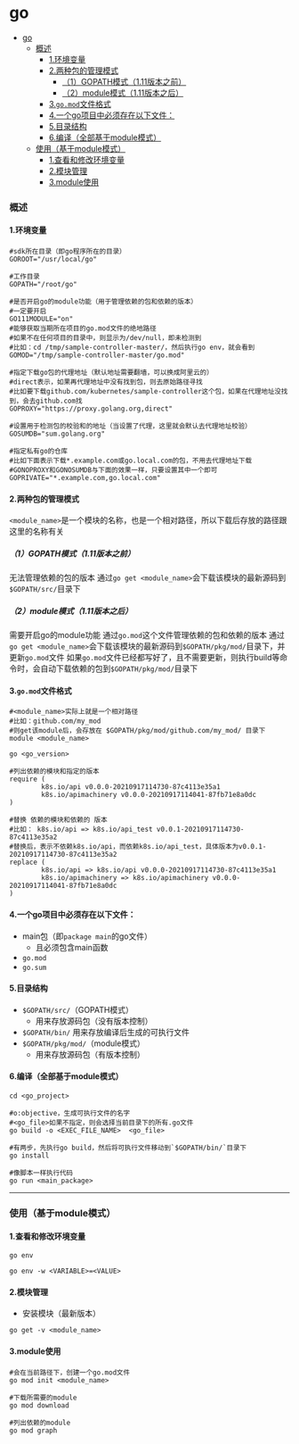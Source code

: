 # go

<!-- @import "[TOC]" {cmd="toc" depthFrom=1 depthTo=6 orderedList=false} -->
<!-- code_chunk_output -->

- [go](#go)
    - [概述](#概述)
      - [1.环境变量](#1环境变量)
      - [2.两种包的管理模式](#2两种包的管理模式)
        - [（1）GOPATH模式（1.11版本之前）](#1gopath模式111版本之前)
        - [（2）module模式（1.11版本之后）](#2module模式111版本之后)
      - [3.`go.mod`文件格式](#3gomod文件格式)
      - [4.一个go项目中必须存在以下文件：](#4一个go项目中必须存在以下文件)
      - [5.目录结构](#5目录结构)
      - [6.编译（全部基于module模式）](#6编译全部基于module模式)
    - [使用（基于module模式）](#使用基于module模式)
      - [1.查看和修改环境变量](#1查看和修改环境变量)
      - [2.模块管理](#2模块管理)
      - [3.module使用](#3module使用)

<!-- /code_chunk_output -->

### 概述

#### 1.环境变量
```shell
#sdk所在目录（即go程序所在的目录）
GOROOT="/usr/local/go"

#工作目录
GOPATH="/root/go"

#是否开启go的module功能（用于管理依赖的包和依赖的版本）
#一定要开启
GO111MODULE="on"
#能够获取当期所在项目的go.mod文件的绝地路径
#如果不在任何项目的目录中，则显示为/dev/null，即未检测到
#比如：cd /tmp/sample-controller-master/，然后执行go env，就会看到
GOMOD="/tmp/sample-controller-master/go.mod"

#指定下载go包的代理地址（默认地址需要翻墙，可以换成阿里云的）
#direct表示，如果再代理地址中没有找到包，则去原始路径寻找
#比如要下载github.com/kubernetes/sample-controller这个包，如果在代理地址没找到，会去github.com找
GOPROXY="https://proxy.golang.org,direct"

#设置用于检测包的校验和的地址（当设置了代理，这里就会默认去代理地址校验）
GOSUMDB="sum.golang.org"

#指定私有go的仓库
#比如下面表示下载*.example.com或go.local.com的包，不用去代理地址下载
#GONOPROXY和GONOSUMDB与下面的效果一样，只要设置其中一个即可
GOPRIVATE="*.example.com,go.local.com"
```

#### 2.两种包的管理模式
`<module_name>`是一个模块的名称，也是一个相对路径，所以下载后存放的路径跟这里的名称有关

##### （1）GOPATH模式（1.11版本之前）
无法管理依赖的包的版本
通过`go get <module_name>`会下载该模块的最新源码到`$GOPATH/src/`目录下

##### （2）module模式（1.11版本之后）
需要开启go的module功能
通过`go.mod`这个文件管理依赖的包和依赖的版本
通过`go get <module_name>`会下载该模块的最新源码到`$GOPATH/pkg/mod/`目录下，并更新`go.mod`文件
如果`go.mod`文件已经都写好了，且不需要更新，则执行build等命令时，会自动下载依赖的包到`$GOPATH/pkg/mod/`目录下

#### 3.`go.mod`文件格式
```shell
#<module_name>实际上就是一个相对路径
#比如：github.com/my_mod
#则get该module后，会存放在 $GOPATH/pkg/mod/github.com/my_mod/ 目录下
module <module_name>

go <go_version>

#列出依赖的模块和指定的版本
require (
        k8s.io/api v0.0.0-20210917114730-87c4113e35a1
        k8s.io/apimachinery v0.0.0-20210917114041-87fb71e8a0dc
)

#替换 依赖的模块和依赖的 版本
#比如： k8s.io/api => k8s.io/api_test v0.0.1-20210917114730-87c4113e35a2
#替换后，表示不依赖k8s.io/api，而依赖k8s.io/api_test，具体版本为v0.0.1-20210917114730-87c4113e35a2
replace (
        k8s.io/api => k8s.io/api v0.0.0-20210917114730-87c4113e35a1
        k8s.io/apimachinery => k8s.io/apimachinery v0.0.0-20210917114041-87fb71e8a0dc
)

```

#### 4.一个go项目中必须存在以下文件：
* main包（即`package main`的go文件）
  * 且必须包含main函数
* `go.mod`
* `go.sum`

#### 5.目录结构
* `$GOPATH/src/`（GOPATH模式）
  * 用来存放源码包（没有版本控制）
* `$GOPATH/bin/`
用来存放编译后生成的可执行文件
* `$GOPATH/pkg/mod/`（module模式）
  * 用来存放源码包（有版本控制）

#### 6.编译（全部基于module模式）

```shell
cd <go_project>

#o:objective，生成可执行文件的名字
#<go_file>如果不指定，则会选择当前目录下的所有.go文件
go build -o <EXEC_FILE_NAME>  <go_file>   

#有两步，先执行go build，然后将可执行文件移动到`$GOPATH/bin/`目录下
go install

#像脚本一样执行代码
go run <main_package>
```

***

### 使用（基于module模式）

#### 1.查看和修改环境变量
```shell
go env

go env -w <VARIABLE>=<VALUE>
```

#### 2.模块管理
* 安装模块（最新版本）
```shell
go get -v <module_name>
```

#### 3.module使用
```shell
#会在当前路径下，创建一个go.mod文件
go mod init <module_name>

#下载所需要的module
go mod download

#列出依赖的module
go mod graph
```

